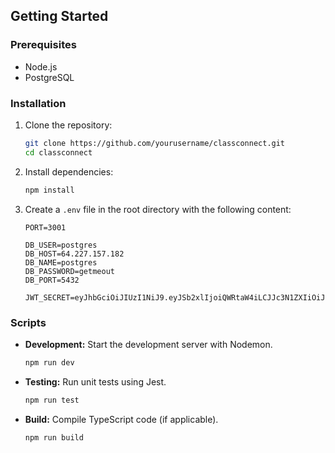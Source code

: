 ## Getting Started

### Prerequisites

- Node.js
- PostgreSQL

### Installation

1. Clone the repository:

    ```bash
    git clone https://github.com/yourusername/classconnect.git
    cd classconnect
    ```

2. Install dependencies:

    ```bash
    npm install
    ```

3. Create a `.env` file in the root directory with the following content:

    ```plaintext
    PORT=3001

    DB_USER=postgres
    DB_HOST=64.227.157.182
    DB_NAME=postgres
    DB_PASSWORD=getmeout
    DB_PORT=5432

    JWT_SECRET=eyJhbGciOiJIUzI1NiJ9.eyJSb2xlIjoiQWRtaW4iLCJJc3N1ZXIiOiJJc3N1ZXIiLCJVc2VybmFtZSI6IkphdmFJblVzZSIsImV4cCI6MTcdefefsefsrgb
    ```

### Scripts

- **Development:** Start the development server with Nodemon.

    ```bash
    npm run dev
    ```

- **Testing:** Run unit tests using Jest.

    ```bash
    npm run test
    ```

- **Build:** Compile TypeScript code (if applicable).

    ```bash
    npm run build
    ```
